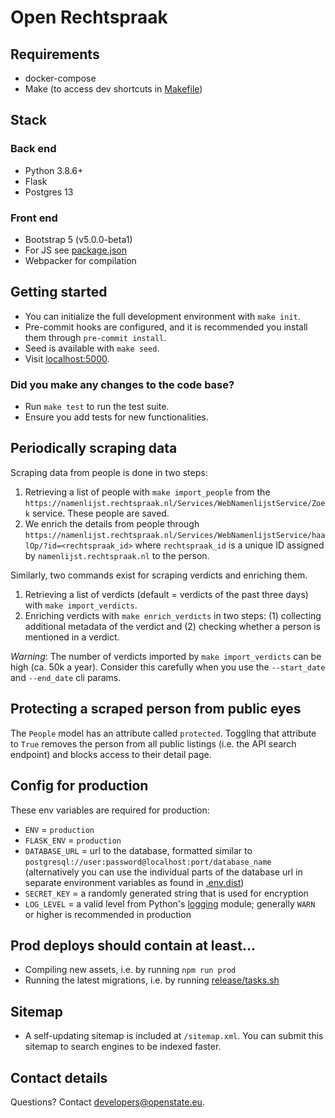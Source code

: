 # Open Rechtspraak

## Requirements
- docker-compose
- Make (to access dev shortcuts in [Makefile](/Makefile))

## Stack

### Back end
- Python 3.8.6+
- Flask
- Postgres 13

### Front end
- Bootstrap 5 (v5.0.0-beta1)
- For JS see [package.json](/package.json)
- Webpacker for compilation

## Getting started
- You can initialize the full development environment with `make init`.
- Pre-commit hooks are configured, and it is recommended you install them through `pre-commit install`.
- Seed is available with `make seed`.
- Visit [localhost:5000](localhost:5000).

### Did you make any changes to the code base?
- Run `make test` to run the test suite.
- Ensure you add tests for new functionalities.

## Periodically scraping data
Scraping data from people is done in two steps:
1. Retrieving a list of people with `make import_people` from the `https://namenlijst.rechtspraak.nl/Services/WebNamenlijstService/Zoek` service. These people are saved.
2. We enrich the details from people through `https://namenlijst.rechtspraak.nl/Services/WebNamenlijstService/haalOp/?id=<rechtspraak_id>` where `rechtspraak_id` is a unique ID assigned by `namenlijst.rechtspraak.nl` to the person.

Similarly, two commands exist for scraping verdicts and enriching them.
1. Retrieving a list of verdicts (default = verdicts of the past three days) with `make import_verdicts`.
2. Enriching verdicts with `make enrich_verdicts` in two steps: (1) collecting additional metadata of the verdict and (2) checking whether a person is mentioned in a verdict.

_Warning_: The number of verdicts imported by `make import_verdicts` can be high (ca. 50k a year). Consider this carefully when you use the `--start_date` and `--end_date` cli params.

## Protecting a scraped person from public eyes
The `People` model has an attribute called `protected`. Toggling that attribute to `True` removes the person from all public listings (i.e. the API search endpoint) and blocks access to their detail page.

## Config for production
These env variables are required for production:
- `ENV` = `production`
- `FLASK_ENV` = `production`
- `DATABASE_URL` = url to the database, formatted similar to `postgresql://user:password@localhost:port/database_name` (alternatively you can use the individual parts of the database url in separate environment variables as found in [.env.dist](/.env.dist))
- `SECRET_KEY` = a randomly generated string that is used for encryption
- `LOG_LEVEL` = a valid level from Python's [logging](https://docs.python.org/3/library/logging.html) module; generally `WARN` or higher is recommended in production

## Prod deploys should contain at least...
- Compiling new assets, i.e. by running `npm run prod`
- Running the latest migrations, i.e. by running [release/tasks.sh](/release/tasks.sh)

## Sitemap
- A self-updating sitemap is included at `/sitemap.xml`. You can submit this sitemap to search engines to be indexed faster.

## Contact details
Questions? Contact [developers@openstate.eu](mailto:developers@openstate.eu).
